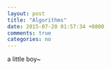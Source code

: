 ```yaml
---
layout: post
title: "Algorithms"
date: 2015-07-20 01:57:34 +0800
comments: true
categories: no
---
```

a little boy~